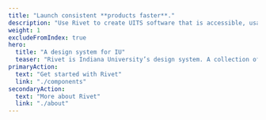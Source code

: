 ```yaml
---
title: "Launch consistent **products faster**."
description: "Use Rivet to create UITS software that is accessible, usable, and consistent."
weight: 1
excludeFromIndex: true
hero:
  title: "A design system for IU"
  teaser: "Rivet is Indiana University’s design system. A collection of code and visual assets used to create patterns across software titles, Rivet makes it easier to build and maintain consistent user interfaces."
primaryAction:
  text: "Get started with Rivet"
  link: "./components"
secondaryAction:
  text: "More about Rivet"
  link: "./about"
---
```

